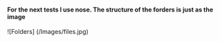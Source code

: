 
#### For the next tests I use nose. The structure of the forders is just as the image

![Folders] (/Images/files.jpg)
